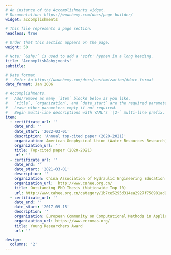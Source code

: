 ```yaml
---
# An instance of the Accomplishments widget.
# Documentation: https://wowchemy.com/docs/page-builder/
widget: accomplishments

# This file represents a page section.
headless: true

# Order that this section appears on the page.
weight: 50

# Note: `&shy;` is used to add a 'soft' hyphen in a long heading.
title: 'Accomplish&shy;ments'
subtitle:

# Date format
#   Refer to https://wowchemy.com/docs/customization/#date-format
date_format: Jan 2006

# Accomplishments.
#   Add/remove as many `item` blocks below as you like.
#   `title`, `organization`, and `date_start` are the required parameters.
#   Leave other parameters empty if not required.
#   Begin multi-line descriptions with YAML's `|2-` multi-line prefix.
item:
  - certificate_url: ''
    date_end: ''
    date_start: '2022-03-01'
    description: 'Annual top-cited paper (2020-2021)'
    organization: American Geophysical Union (Water Resources Research)
    organization_url: ''
    title: Top-cited paper (2020-2021)
    url: ''
  - certificate_url: ''
    date_end: ''
    date_start: '2021-03-01'
    description: ''
    organization: China Association of Hydraulic Engineering Education
    organization_url:  http://www.cahee.org.cn/
    title: Outstanding PhD Thesis (Nationwide Top 10)
    url: http://www.cahee.org.cn/category/1b7ce5295d314ea2927f758981ad9e16/article/967543c8465e4c41b647e6ca3bf39f27
  - certificate_url: ''
    date_end: ''
    date_start: '2017-09-15'
    description: ''
    organization: European Community on Computational Methods in Applied Sciences (ECCOMAS)
    organization_url: https://www.eccomas.org/
    title: Young Researchers Award
    url: ''

design:
  columns: '2'
---
```


